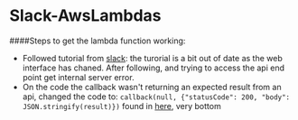 # Slack-AwsLambdas

####Steps to get the lambda function working:

- Followed tutorial from [slack](https://api.slack.com/tutorials/aws-lambda): the turorial is a bit out of date as the web interface has chaned. After following, and trying to access the api end point get internal server error.
- On the code the callback wasn't returning an expected result from an api, changed the code to: `callback(null, {"statusCode": 200, "body": JSON.stringify(result)})` found in [here](https://docs.aws.amazon.com/apigateway/latest/developerguide/api-gateway-set-up-simple-proxy.html), very bottom
